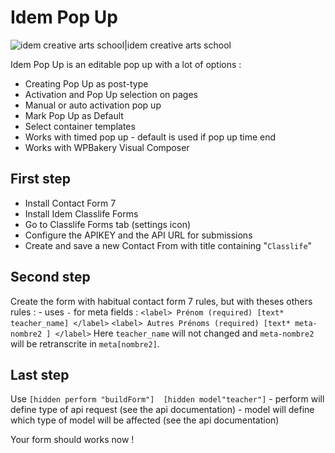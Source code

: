 # Idem Pop Up
![idem creative arts school|idem creative arts school](http://www.lidem.eu/wp-content/uploads/Logo_Lidem_20172.png)

Idem Pop Up is an editable pop up with a lot of options :

  - Creating Pop Up as post-type
  - Activation and Pop Up selection on pages
  - Manual or auto activation pop up
  - Mark Pop Up as Default
  - Select container templates
  - Works with timed pop up - default is used if  pop up time end
  - Works with WPBakery Visual Composer

## First step
- Install Contact Form 7
- Install Idem Classlife Forms
- Go to Classlife Forms tab (settings icon)
- Configure the APIKEY and the API URL for submissions
- Create and save a new Contact From with title containing "`Classlife`"

## Second step
Create the form with habitual contact form 7 rules, but with theses others rules : 
    - uses `-` for meta fields : 
    ```
        <label> Prénom (required)
    [text* teacher_name] </label>
    ```
    ```
    <label> Autres Prénoms (required)
    [text* meta-nombre2 ] </label>
    ```
    Here `teacher_name` will not changed and `meta-nombre2` will be retranscrite in `meta[nombre2]`.
    
## Last step
Use ``` [hidden perform "buildForm"] 
    [hidden model"teacher"] ```
    - perform will define type of api request (see the api documentation)
    - model will define which type of model will be affected (see the api documentation)
    
Your form should works now !
